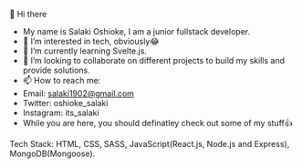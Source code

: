 👋 Hi there
- My name is Salaki Oshioke, I am a junior fullstack developer.
- 👀 I’m interested in tech, obviously😂
- 🌱 I’m currently learning Svelte.js.
- 💞️ I’m looking to collaborate on different projects to build my skills and provide solutions.
- 📫 How to reach me:
- Email: salaki1902@gmail.com
- Twitter: oshioke_salaki
- Instagram: its_salaki
- While you are here, you should definatley check out some of my stuff👍

Tech Stack: HTML, CSS, SASS, JavaScript(React.js, Node.js and Express), MongoDB(Mongoose).
<!---
Oshioke-Salaki/Oshioke-Salaki is a ✨ special ✨ repository because its `README.md` (this file) appears on your GitHub profile.
You can click the Preview link to take a look at your changes.
--->
